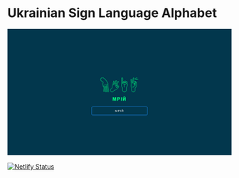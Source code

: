 # Ukrainian Sign Language Alphabet


![Screen](images/page.png)

[![Netlify Status](https://api.netlify.com/api/v1/badges/e3c929dc-a147-413e-8a16-0c75e99cecf8/deploy-status)](https://app.netlify.com/sites/alphabet-ua/deploys)